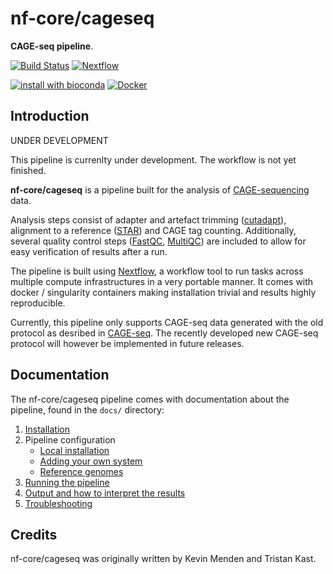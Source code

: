 # nf-core/cageseq

**CAGE-seq pipeline**.

[![Build Status](https://travis-ci.com/nf-core/cageseq.svg?branch=master)](https://travis-ci.com/nf-core/cageseq)
[![Nextflow](https://img.shields.io/badge/nextflow-%E2%89%A50.32.0-brightgreen.svg)](https://www.nextflow.io/)

[![install with bioconda](https://img.shields.io/badge/install%20with-bioconda-brightgreen.svg)](http://bioconda.github.io/)
[![Docker](https://img.shields.io/docker/automated/nfcore/cageseq.svg)](https://hub.docker.com/r/nfcore/cageseq)

## Introduction
UNDER DEVELOPMENT

This pipeline is currenlty under development. The workflow is not yet finished.


**nf-core/cageseq** is a pipeline built for the analysis of [CAGE-sequencing](https://www.ncbi.nlm.nih.gov/pubmed/22362160) data.


Analysis steps consist of adapter and artefact trimming ([cutadapt](https://cutadapt.readthedocs.io/en/stable/guide.html)), alignment to a reference ([STAR](https://github.com/alexdobin/STAR)) and CAGE tag counting.
Additionally, several quality control steps ([FastQC](https://www.bioinformatics.babraham.ac.uk/projects/fastqc/), [MultiQC](https://multiqc.info/)) are included to allow for easy verification of results after a run.

The pipeline is built using [Nextflow](https://www.nextflow.io), a workflow tool to run tasks across multiple compute infrastructures in a very portable manner. It comes with docker / singularity containers making installation trivial and results highly reproducible.

Currently, this pipeline only supports CAGE-seq data generated with the old protocol as desribed in [CAGE-seq](https://www.ncbi.nlm.nih.gov/pubmed/22362160). The recently developed new CAGE-seq protocol will however be implemented in future releases.


## Documentation
The nf-core/cageseq pipeline comes with documentation about the pipeline, found in the `docs/` directory:

1. [Installation](docs/installation.md)
2. Pipeline configuration
    * [Local installation](docs/configuration/local.md)
    * [Adding your own system](docs/configuration/adding_your_own.md)
    * [Reference genomes](docs/configuration/reference_genomes.md)
3. [Running the pipeline](docs/usage.md)
4. [Output and how to interpret the results](docs/output.md)
5. [Troubleshooting](docs/troubleshooting.md)

<!-- TODO nf-core: Add a brief overview of what the pipeline does and how it works -->

## Credits
nf-core/cageseq was originally written by Kevin Menden and Tristan Kast.
